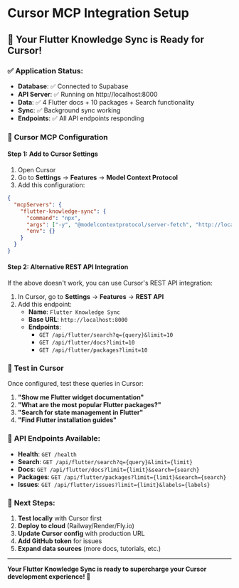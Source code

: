 # Cursor MCP Integration Setup

## 🎯 **Your Flutter Knowledge Sync is Ready for Cursor!**

### ✅ **Application Status:**
- **Database**: ✅ Connected to Supabase
- **API Server**: ✅ Running on http://localhost:8000
- **Data**: ✅ 4 Flutter docs + 10 packages + Search functionality
- **Sync**: ✅ Background sync working
- **Endpoints**: ✅ All API endpoints responding

### 🔗 **Cursor MCP Configuration**

#### **Step 1: Add to Cursor Settings**

1. Open Cursor
2. Go to **Settings** → **Features** → **Model Context Protocol**
3. Add this configuration:

```json
{
  "mcpServers": {
    "flutter-knowledge-sync": {
      "command": "npx",
      "args": ["-y", "@modelcontextprotocol/server-fetch", "http://localhost:8000/api/flutter/search"],
      "env": {}
    }
  }
}
```

#### **Step 2: Alternative REST API Integration**

If the above doesn't work, you can use Cursor's REST API integration:

1. In Cursor, go to **Settings** → **Features** → **REST API**
2. Add this endpoint:
   - **Name**: `Flutter Knowledge Sync`
   - **Base URL**: `http://localhost:8000`
   - **Endpoints**:
     - `GET /api/flutter/search?q={query}&limit=10`
     - `GET /api/flutter/docs?limit=10`
     - `GET /api/flutter/packages?limit=10`

### 🧪 **Test in Cursor**

Once configured, test these queries in Cursor:

1. **"Show me Flutter widget documentation"**
2. **"What are the most popular Flutter packages?"**
3. **"Search for state management in Flutter"**
4. **"Find Flutter installation guides"**

### 📡 **API Endpoints Available:**

- **Health**: `GET /health`
- **Search**: `GET /api/flutter/search?q={query}&limit={limit}`
- **Docs**: `GET /api/flutter/docs?limit={limit}&search={search}`
- **Packages**: `GET /api/flutter/packages?limit={limit}&search={search}`
- **Issues**: `GET /api/flutter/issues?limit={limit}&labels={labels}`

### 🚀 **Next Steps:**

1. **Test locally** with Cursor first
2. **Deploy to cloud** (Railway/Render/Fly.io)
3. **Update Cursor config** with production URL
4. **Add GitHub token** for issues
5. **Expand data sources** (more docs, tutorials, etc.)

---

**Your Flutter Knowledge Sync is ready to supercharge your Cursor development experience! 🎉**
